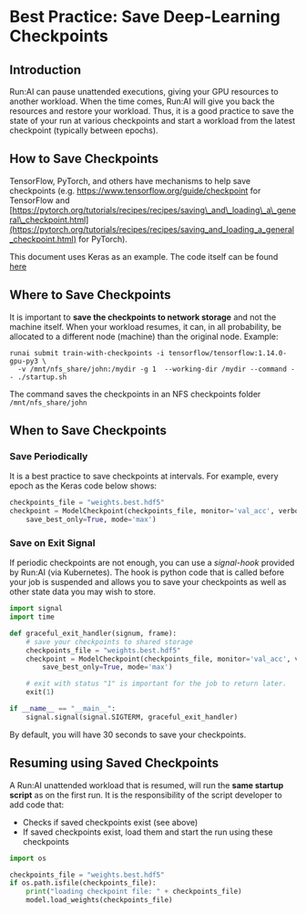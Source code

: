 # Best Practice: Save Deep-Learning Checkpoints

## Introduction

Run:AI can pause unattended executions, giving your GPU resources to another workload. When the time comes, Run:AI will give you back the resources and restore your workload. Thus, it is a good practice to save the state of your run at various checkpoints and start a workload from the latest checkpoint (typically between epochs).

## How to Save Checkpoints

TensorFlow, PyTorch, and others have mechanisms to help save checkpoints (e.g. <https://www.tensorflow.org/guide/checkpoint> for TensorFlow and [https://pytorch.org/tutorials/recipes/recipes/saving\_and\_loading\_a\_general\_checkpoint.html](https://pytorch.org/tutorials/recipes/recipes/saving_and_loading_a_general_checkpoint.html) for PyTorch).

This document uses Keras as an example. The code itself can be found [here](https://github.com/run-ai/docs/tree/master/quickstart/unattended-execution)

## Where to Save Checkpoints

It is important to __save the checkpoints to network storage__ and not the machine itself. When your workload resumes, it can, in all probability, be allocated to a different node (machine) than the original node. Example:

```
runai submit train-with-checkpoints -i tensorflow/tensorflow:1.14.0-gpu-py3 \
  -v /mnt/nfs_share/john:/mydir -g 1  --working-dir /mydir --command -- ./startup.sh
```

The command saves the checkpoints in an NFS checkpoints folder `/mnt/nfs_share/john`

## When to Save Checkpoints

### Save Periodically

It is a best practice to save checkpoints at intervals. For example, every epoch as the Keras code below shows:

``` python
checkpoints_file = "weights.best.hdf5"
checkpoint = ModelCheckpoint(checkpoints_file, monitor='val_acc', verbose=1, 
    save_best_only=True, mode='max')
```

### Save on Exit Signal

If periodic checkpoints are not enough, you can use a _signal-hook_ provided by Run:AI (via Kubernetes). The hook is python code that is called before your job is suspended and allows you to save your checkpoints as well as other state data you may wish to store.

``` python
import signal
import time

def graceful_exit_handler(signum, frame):
    # save your checkpoints to shared storage
    checkpoints_file = "weights.best.hdf5"
    checkpoint = ModelCheckpoint(checkpoints_file, monitor='val_acc', verbose=1, 
        save_best_only=True, mode='max')

    # exit with status "1" is important for the job to return later.  
    exit(1)

if __name__ == "__main__":
    signal.signal(signal.SIGTERM, graceful_exit_handler)
```

By default, you will have 30 seconds to save your checkpoints.

## Resuming using Saved Checkpoints

A Run:AI unattended workload that is resumed, will run the __same startup script__ as on the first run. It is the responsibility of the script developer to add code that:

*   Checks if saved checkpoints exist (see above)
*   If saved checkpoints exist, load them and start the run using these checkpoints

``` python
import os

checkpoints_file = "weights.best.hdf5"
if os.path.isfile(checkpoints_file):
    print("loading checkpoint file: " + checkpoints_file)
    model.load_weights(checkpoints_file)
```